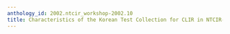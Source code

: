 ```yaml
---
anthology_id: 2002.ntcir_workshop-2002.10
title: Characteristics of the Korean Test Collection for CLIR in NTCIR-3
---
```

